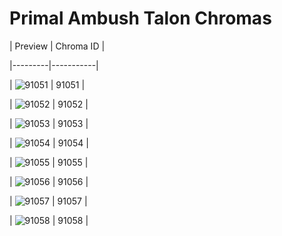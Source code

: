 # Primal Ambush Talon Chromas


| Preview | Chroma ID |

|---------|-----------|

| ![91051](https://raw.communitydragon.org/latest/plugins/rcp-be-lol-game-data/global/default/v1/champion-chroma-images/91/91051.png) | 91051 |

| ![91052](https://raw.communitydragon.org/latest/plugins/rcp-be-lol-game-data/global/default/v1/champion-chroma-images/91/91052.png) | 91052 |

| ![91053](https://raw.communitydragon.org/latest/plugins/rcp-be-lol-game-data/global/default/v1/champion-chroma-images/91/91053.png) | 91053 |

| ![91054](https://raw.communitydragon.org/latest/plugins/rcp-be-lol-game-data/global/default/v1/champion-chroma-images/91/91054.png) | 91054 |

| ![91055](https://raw.communitydragon.org/latest/plugins/rcp-be-lol-game-data/global/default/v1/champion-chroma-images/91/91055.png) | 91055 |

| ![91056](https://raw.communitydragon.org/latest/plugins/rcp-be-lol-game-data/global/default/v1/champion-chroma-images/91/91056.png) | 91056 |

| ![91057](https://raw.communitydragon.org/latest/plugins/rcp-be-lol-game-data/global/default/v1/champion-chroma-images/91/91057.png) | 91057 |

| ![91058](https://raw.communitydragon.org/latest/plugins/rcp-be-lol-game-data/global/default/v1/champion-chroma-images/91/91058.png) | 91058 |